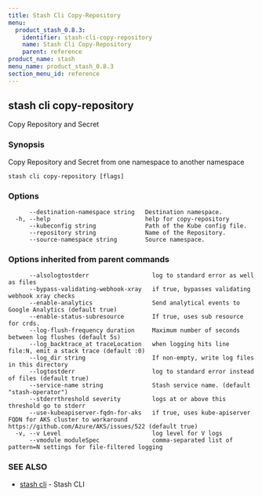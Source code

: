 ```yaml
---
title: Stash Cli Copy-Repository
menu:
  product_stash_0.8.3:
    identifier: stash-cli-copy-repository
    name: Stash Cli Copy-Repository
    parent: reference
product_name: stash
menu_name: product_stash_0.8.3
section_menu_id: reference
---
```

## stash cli copy-repository

Copy Repository and Secret

### Synopsis

Copy Repository and Secret from one namespace to another namespace

```
stash cli copy-repository [flags]
```

### Options

```
      --destination-namespace string   Destination namespace.
  -h, --help                           help for copy-repository
      --kubeconfig string              Path of the Kube config file.
      --repository string              Name of the Repository.
      --source-namespace string        Source namespace.
```

### Options inherited from parent commands

```
      --alsologtostderr                  log to standard error as well as files
      --bypass-validating-webhook-xray   if true, bypasses validating webhook xray checks
      --enable-analytics                 Send analytical events to Google Analytics (default true)
      --enable-status-subresource        If true, uses sub resource for crds.
      --log-flush-frequency duration     Maximum number of seconds between log flushes (default 5s)
      --log_backtrace_at traceLocation   when logging hits line file:N, emit a stack trace (default :0)
      --log_dir string                   If non-empty, write log files in this directory
      --logtostderr                      log to standard error instead of files (default true)
      --service-name string              Stash service name. (default "stash-operator")
      --stderrthreshold severity         logs at or above this threshold go to stderr
      --use-kubeapiserver-fqdn-for-aks   if true, uses kube-apiserver FQDN for AKS cluster to workaround https://github.com/Azure/AKS/issues/522 (default true)
  -v, --v Level                          log level for V logs
      --vmodule moduleSpec               comma-separated list of pattern=N settings for file-filtered logging
```

### SEE ALSO

* [stash cli](/docs/reference/stash_cli.md)	 - Stash CLI

